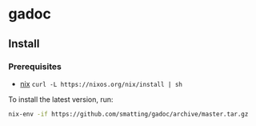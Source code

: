 # gadoc

## Install
### Prerequisites
- [nix](https://nixos.org/nix/) `curl -L https://nixos.org/nix/install | sh`

To install the latest version, run:
```sh
nix-env -if https://github.com/smatting/gadoc/archive/master.tar.gz
```
